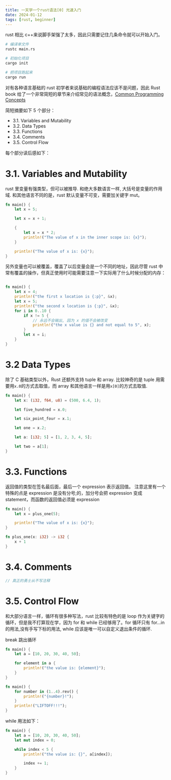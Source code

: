 ```yaml
---
title: 一天学一个rust语法[0] 光速入门
date: 2024-01-12
tags: [rust, beginner]
---
```


rust 相比 c++来说脚手架强了太多，因此只需要记住几条命令就可以开始入门。

```bash
# 编译单文件
rustc main.rs

# 初始化项目
cargo init

# 把项目跑起来
cargo run

```

对有各种语言基础的 rust 初学者来说基础的编程语法应该不是问题，因此 Rust book 给了一个非常简短的章节来介绍常见的语法概念，[Common Programming Concepts](https://doc.rust-lang.org/book/ch03-00-common-programming-concepts.html)

简短摘要如下 5 个部分：

- 3.1. Variables and Mutability
- 3.2. Data Types
- 3.3. Functions
- 3.4. Comments
- 3.5. Control Flow

每个部分读后感如下：

# 3.1. Variables and Mutability

rust 里变量有强类型，但可以被推导. 和绝大多数语言一样, 大括号是变量的作用域. 和其他语言不同的是，rust 默认变量不可变，需要加关键字 mut。

```rust
fn main() {
    let x = 5;

    let x = x + 1;

    {
        let x = x * 2;
        println!("The value of x in the inner scope is: {x}");
    }

    println!("The value of x is: {x}");
}
```

另外变量也可以被覆盖，覆盖了以后变量会是一个不同的地址，因此尽管 rust 中常有覆盖的操作，但真正使用时可能需要注意一下实际用了什么时候分配的内存：

```rust

fn main() {
    let x = 4;
    println!("the first x location is {:p}", &x);
    let x = 5;
    println!("the second x location is {:p}", &x);
    for i in 0..10 {
        if x != 5 {
            // 永远不会输出, 因为 x 的值不会被改变
            println!("the x value is {} and not equal to 5", x);
        }
        let x = i;
    }
}

```

# 3.2 Data Types

除了 C 基础类型以外，Rust 还额外支持 tuple 和 array.
比较神奇的是 tuple 用需要用`x.0`的方式去取值，而 array 和其他语言一样是用`x[0]`的方式去取值.

```rust
fn main() {
    let x: (i32, f64, u8) = (500, 6.4, 1);

    let five_hundred = x.0;

    let six_point_four = x.1;

    let one = x.2;

    let a: [i32; 5] = [1, 2, 3, 4, 5];

    let two = a[1];
}

```

# 3.3. Functions

返回值的类型在签名最后面，最后一个 expression 表示返回值。
注意这里有一个特殊的点是 expression 是没有分号;的，加分号会把 expression 变成 statement，而函数的返回值必须是 expression

```rust
fn main() {
    let x = plus_one(5);

    println!("The value of x is: {x}");
}

fn plus_one(x: i32) -> i32 {
    x + 1
}

```

# 3.4. Comments

```rust
// 真正的勇士从不写注释
```

# 3.5. Control Flow

和大部分语言一样，循环有很多种写法，rust 比较有特色的是 loop 作为关键字的循环，但是我不打算现在学，因为 for 和 while 已经够用了。for 循环只有 for...in 的用法,没有手写下标的用法, while 应该是唯一可以自定义退出条件的循环.

break 跳出循环

```rust
fn main() {
    let a = [10, 20, 30, 40, 50];

    for element in a {
        println!("the value is: {element}");
    }
}

fn main() {
    for number in (1..4).rev() {
        println!("{number}!");
    }
    println!("LIFTOFF!!!");
}

```

while 用法如下：

```rust
fn main() {
    let a = [10, 20, 30, 40, 50];
    let mut index = 0;

    while index < 5 {
        println!("the value is: {}", a[index]);

        index += 1;
    }
}
```
